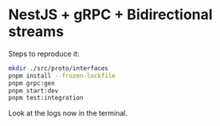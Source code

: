 # NestJS + gRPC + Bidirectional streams

Steps to reproduce it:

```bash
mkdir ./src/proto/interfaces
pnpm install --frozen-lockfile
pnpm grpc:gen
pnpm start:dev
pnpm test:integration
```

Look at the logs now in the terminal.
